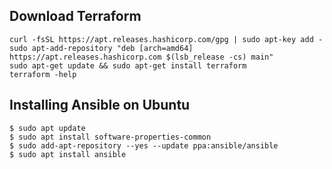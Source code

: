 ## Download Terraform

```
curl -fsSL https://apt.releases.hashicorp.com/gpg | sudo apt-key add -
sudo apt-add-repository "deb [arch=amd64] https://apt.releases.hashicorp.com $(lsb_release -cs) main"
sudo apt-get update && sudo apt-get install terraform
terraform -help
```

## Installing Ansible on Ubuntu

```
$ sudo apt update
$ sudo apt install software-properties-common
$ sudo add-apt-repository --yes --update ppa:ansible/ansible
$ sudo apt install ansible
```

